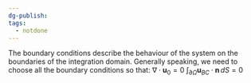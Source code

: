 ```yaml
---
dg-publish: 
tags:
  - notdone
---
```

The boundary conditions describe the behaviour of the system on the   
boundaries of the integration domain.
Generally speaking, we need to choose all the boundary conditions so that:
$\nabla \cdot \mathbf{u}_{0}=0$
$\int _{\partial \Omega}\mathbf{u}_{BC}\cdot \mathbf{n} \, dS=0$
